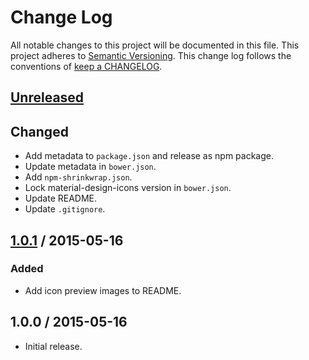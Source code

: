 # Change Log

All notable changes to this project will be documented in this file.
This project adheres to [Semantic Versioning](http://semver.org/).
This change log follows the conventions of
[keep a CHANGELOG](http://keepachangelog.com/).

## [Unreleased][Unreleased]

## Changed

- Add metadata to `package.json` and release as npm package.
- Update metadata in `bower.json`.
- Add `npm-shrinkwrap.json`.
- Lock material-design-icons version in `bower.json`.
- Update README.
- Update `.gitignore`.

## [1.0.1] / 2015-05-16

### Added

- Add icon preview images to README.

## 1.0.0 / 2015-05-16

- Initial release.

[Unreleased]: https://github.com/rxrc/hexchat-material-design-icons/compare/v1.0.1...HEAD
[1.0.1]: https://github.com/rxrc/hexchat-material-design-icons/compare/v1.0.0...v1.0.1
